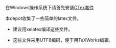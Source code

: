 
在Windows操作系统下请首先安装[CTex套件](http://www.ctex.org/CTeXDownload)

本depot收集了一些简单的latex文件。

- 建议用xelatex编译这些文件。

- 这些文件采用UTF8编码，便于用TeXWorks编辑。